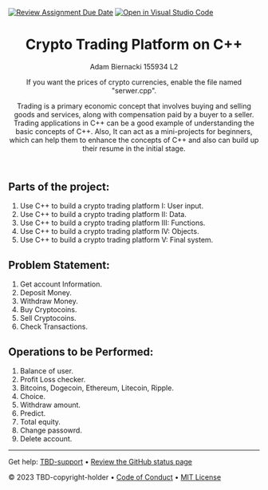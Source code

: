 [![Review Assignment Due Date](https://classroom.github.com/assets/deadline-readme-button-24ddc0f5d75046c5622901739e7c5dd533143b0c8e959d652212380cedb1ea36.svg)](https://classroom.github.com/a/1FV-6r-S)
[![Open in Visual Studio Code](https://classroom.github.com/assets/open-in-vscode-718a45dd9cf7e7f842a935f5ebbe5719a5e09af4491e668f4dbf3b35d5cca122.svg)](https://classroom.github.com/online_ide?assignment_repo_id=12307824&assignment_repo_type=AssignmentRepo)
<header>

<!--
  <<< Author notes: Course header >>>
  Read <https://skills.github.com/quickstart> for more information about how to build courses using this template.
  Include a 1280×640 image, course name in sentence case, and a concise description in emphasis.
  In your repository settings: enable template repository, add your 1280×640 social image, auto delete head branches.
  Next to "About", add description & tags; disable releases, packages, & environments.
  Add your open source license, GitHub uses the MIT license.
-->

# Crypto Trading Platform on C++

Adam Biernacki 155934 L2

If you want the prices of crypto currencies, enable the file named "serwer.cpp".

Trading is a primary economic concept that involves buying and selling goods and services, along with compensation paid by a buyer to a seller. Trading applications in C++ can be a good example of understanding the basic concepts of C++. Also, It can act as a mini-projects for beginners, which can help them to enhance the concepts of C++ and also can build up their resume in the initial stage.

</header>

<!--
  <<< Author notes: Step 1 >>>
  Choose 3-5 steps for your course.
  The first step is always the hardest, so pick something easy!
  Link to docs.github.com for further explanations.
  Encourage users to open new tabs for steps!
  TBD-step-1-notes.
-->

## Parts of the project:
<!--
_Welcome to "TBD-course-name"! :wave:_

TBD-step-1-information

**What is _TBD-term-1_**: TBD-definition-1

### :keyboard: Activity: TBD-step-1-name
-->
1. Use C++ to build a crypto trading platform I: User input.
2. Use C++ to build a crypto trading platform II: Data.
3. Use C++ to build a crypto trading platform III: Functions.
4. Use C++ to build a crypto trading platform IV: Objects.
5. Use C++ to build a crypto trading platform V: Final system.

## Problem Statement:
1. Get account Information.
2. Deposit Money.
3. Withdraw Money.
4. Buy Cryptocoins.
5. Sell Cryptocoins.
6. Check Transactions.


## Operations to be Performed:
1. Balance of user.
2. Profit Loss checker.
3. Bitcoins, Dogecoin, Ethereum, Litecoin, Ripple.
4. Choice.
5. Withdraw amount.
6. Predict.
7. Total equity.
8. Change passowrd.
9. Delete account.
<footer>

<!--
  <<< Author notes: Footer >>>
  Add a link to get support, GitHub status page, code of conduct, license link.
-->

---

Get help: [TBD-support](TBD-support-link) &bull; [Review the GitHub status page](https://www.githubstatus.com/)

&copy; 2023 TBD-copyright-holder &bull; [Code of Conduct](https://www.contributor-covenant.org/version/2/1/code_of_conduct/code_of_conduct.md) &bull; [MIT License](https://gh.io/mit)

</footer>
